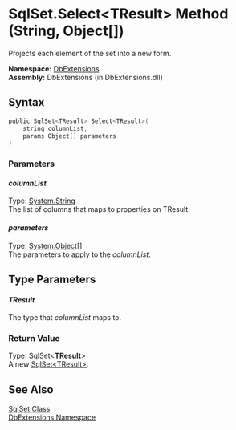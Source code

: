SqlSet.Select&lt;TResult> Method (String, Object[])
===================================================
Projects each element of the set into a new form.

**Namespace:** [DbExtensions][1]  
**Assembly:** DbExtensions (in DbExtensions.dll)

Syntax
------

```csharp
public SqlSet<TResult> Select<TResult>(
	string columnList,
	params Object[] parameters
)
```

### Parameters

#### *columnList*
Type: [System.String][2]  
The list of columns that maps to properties on TResult.

#### *parameters*
Type: [System.Object][3][]  
The parameters to apply to the *columnList*.


Type Parameters
---------------

#### *TResult*
The type that *columnList* maps to.

### Return Value
Type: [SqlSet][4]&lt;**TResult**>  
A new [SqlSet&lt;TResult>][4].

See Also
--------
[SqlSet Class][5]  
[DbExtensions Namespace][1]  

[1]: ../README.md
[2]: http://msdn.microsoft.com/en-us/library/s1wwdcbf
[3]: http://msdn.microsoft.com/en-us/library/e5kfa45b
[4]: ../SqlSet_1/README.md
[5]: README.md